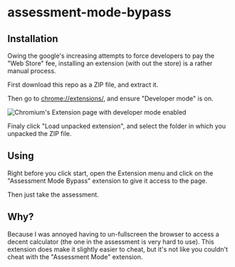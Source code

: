 # assessment-mode-bypass

## Installation

Owing the google's increasing attempts to force developers to pay the "Web Store" fee, installing an extension (with out the store) is a rather manual process.

First download this repo as a ZIP file, and extract it.

Then go to [chrome://extensions/](chrome://extensions/), and ensure "Developer mode" is on.

![Chromium's Extension page with developer mode enabled](https://user-images.githubusercontent.com/45378255/168331520-9431ea70-673f-42c6-85ec-9ca09da95ea5.png)

Finaly click "Load unpacked extension", and select the folder in which you unpacked the ZIP file.

## Using

Right before you click start, open the Extension menu and click on the "Assessment Mode Bypass" extension to give it access to the page.

Then just take the assessment.

## Why?

Because I was annoyed having to un-fullscreen the browser to access a decent calculator (the one in the assessment is very hard to use). This extension does make it slightly easier to cheat, but it's not like you couldn't cheat with the "Assessment Mode" extension.
